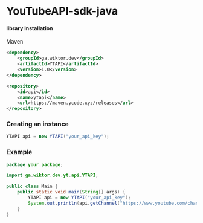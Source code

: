 # YouTubeAPI-sdk-java

#### library installation
Maven
```xml
<dependency>
    <groupId>ga.wiktor.dev</groupId>
    <artifactId>YTAPI</artifactId>
    <version>1.0</version>
</dependency>
```
```xml
<repository>
    <id>api</id>
    <name>ytapi</name>
    <url>https://maven.ycode.xyz/releases</url>
</repository>
```
### Creating an instance

```java
YTAPI api = new YTAPI("your_api_key");
```
### Example

```java
package your.package;

import ga.wiktor.dev.yt.api.YTAPI;

public class Main {
    public static void main(String[] args) {
        YTAPI api = new YTAPI("your_api_key");
        System.out.println(api.getChannel("https://www.youtube.com/channel/UCY9W5kdyCi45cT68CBSZQAQ"));
    }
}

```
